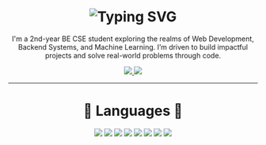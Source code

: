 <h1 align="center">
  <img src="https://readme-typing-svg.herokuapp.com?font=Fira+Code&weight=500&size=30&duration=2000&pause=500&color=0D47A1&center=true&vCenter=true&width=435&lines=Hello+%22Contributors%22+%F0%9F%91%8B;I'm+Lahiri+Nallapati!!" alt="Typing SVG" />
</h1>
<p align="center">
  I'm a 2nd-year BE CSE student exploring the realms of Web Development, Backend Systems, and Machine Learning. I’m driven to build impactful projects and solve real-world problems through code.
</p>

<p align="center">
  <a href="lahiri9158@gmail.com">
    <img src="https://img.shields.io/badge/-Gmail-D14836?style=flat-square&logo=Gmail&logoColor=white"/>
  </a>
  <a href="https://www.linkedin.com/in/lahiri-nallapati-00b491322/">
    <img src="https://img.shields.io/badge/-LinkedIn-0A66C2?style=flat-square&logo=Linkedin&logoColor=white"/>
  </a>
</p>

---
<h1 align="center">
  🤖 Languages 🤖
</h1>
<p align="center">
  <img src="https://img.shields.io/badge/-Python-3776AB?style=for-the-badge&logo=Python&logoColor=white"/>
  <img src="https://img.shields.io/badge/-HTML5-E34F26?style=for-the-badge&logo=html5&logoColor=white"/>
  <img src="https://img.shields.io/badge/-CSS-1572B6?style=for-the-badge&logo=css3&logoColor=white"/>
  <img src="https://img.shields.io/badge/-Java-007396?style=for-the-badge&logo=Java&logoColor=white"/>
  <img src="https://img.shields.io/badge/-C-A8B9CC?style=for-the-badge&logo=C&logoColor=white"/>
  <img src="https://img.shields.io/badge/-C++-00599C?style=for-the-badge&logo=c%2B%2B&logoColor=white"/>
  <img src="https://img.shields.io/badge/-NumPy-013243?style=for-the-badge&logo=numpy&logoColor=white"/>
  <img src="https://img.shields.io/badge/-Pandas-150458?style=for-the-badge&logo=pandas&logoColor=white"/>
</p>

